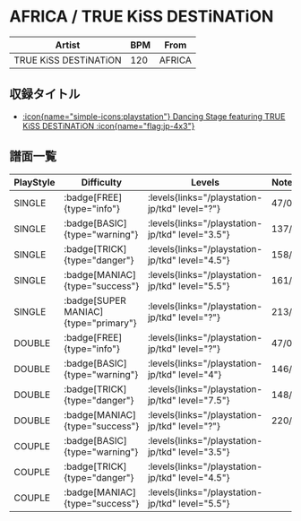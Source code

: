 # AFRICA / TRUE KiSS DESTiNATiON

|Artist|BPM|From|
|------|---|----|
|TRUE KiSS DESTiNATiON|120|AFRICA|

## 収録タイトル

- [:icon{name="simple-icons:playstation"} Dancing Stage featuring TRUE KiSS DESTiNATiON :icon{name="flag:jp-4x3"}](/playstation-jp/tkd)

## 譜面一覧

|PlayStyle|Difficulty|Levels|Notes|Movie|
|---------|----------|------|-----|-----|
|SINGLE| :badge[FREE]{type="info"}| :levels{links="/playstation-jp/tkd" level="?"}|47/0||
|SINGLE| :badge[BASIC]{type="warning"}| :levels{links="/playstation-jp/tkd" level="3.5"}|137/0||
|SINGLE| :badge[TRICK]{type="danger"}| :levels{links="/playstation-jp/tkd" level="4.5"}|158/0||
|SINGLE| :badge[MANIAC]{type="success"}| :levels{links="/playstation-jp/tkd" level="5.5"}|161/0||
|SINGLE| :badge[SUPER MANIAC]{type="primary"}| :levels{links="/playstation-jp/tkd" level="?"}|213/0||
|DOUBLE| :badge[FREE]{type="info"}| :levels{links="/playstation-jp/tkd" level="?"}|47/0||
|DOUBLE| :badge[BASIC]{type="warning"}| :levels{links="/playstation-jp/tkd" level="4"}|146/0||
|DOUBLE| :badge[TRICK]{type="danger"}| :levels{links="/playstation-jp/tkd" level="7.5"}|148/0||
|DOUBLE| :badge[MANIAC]{type="success"}| :levels{links="/playstation-jp/tkd" level="?"}|220/0||
|COUPLE| :badge[BASIC]{type="warning"}| :levels{links="/playstation-jp/tkd" level="3.5"}|||
|COUPLE| :badge[TRICK]{type="danger"}| :levels{links="/playstation-jp/tkd" level="4.5"}|||
|COUPLE| :badge[MANIAC]{type="success"}| :levels{links="/playstation-jp/tkd" level="5.5"}|||
